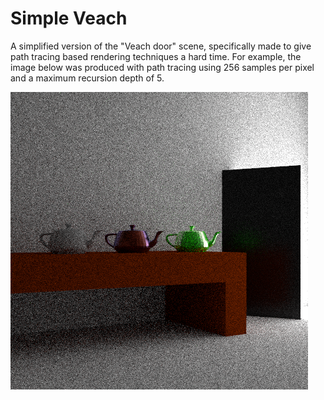 # Simple Veach
A simplified version of the "Veach door" scene, specifically made to give path tracing based rendering techniques a hard time. For example, the image below was produced 
with path tracing using 256 samples per pixel and a maximum recursion depth of 5.

![Example render](image.png)
